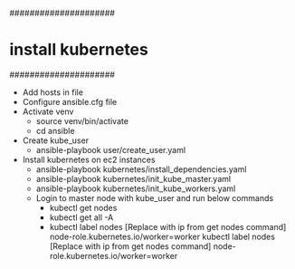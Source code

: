 
#####################
# install kubernetes
#####################
- Add hosts in file
- Configure ansible.cfg file
- Activate venv
    - source venv/bin/activate
    - cd ansible
- Create kube_user
    - ansible-playbook user/create_user.yaml
- Install kubernetes on ec2 instances
    - ansible-playbook kubernetes/install_dependencies.yaml
    - ansible-playbook kubernetes/init_kube_master.yaml
    - ansible-playbook kubernetes/init_kube_workers.yaml
    - Login to master node with kube_user and run below commands
      - kubectl get nodes
      - kubectl get all -A
      - kubectl label nodes [Replace with ip from get nodes command] node-role.kubernetes.io/worker=worker
        kubectl label nodes [Replace with ip from get nodes command] node-role.kubernetes.io/worker=worker